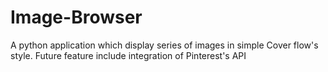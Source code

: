 # Image-Browser
A python application which display series of images in simple Cover flow's style. Future feature include integration of Pinterest's API
